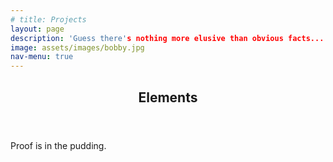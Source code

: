 ```yaml
---
# title: Projects
layout: page
description: 'Guess there's nothing more elusive than obvious facts...'
image: assets/images/bobby.jpg
nav-menu: true
---
```


<!-- Main -->
<div id="main" class="alt">

<!-- One -->
<section id="one">
	<div class="inner">
		<header class="major">
			<h1>Elements</h1>
		</header>

Proof is in the pudding.

